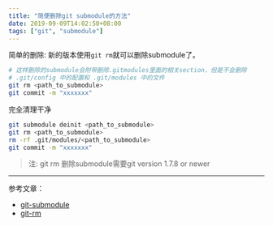 ```yaml
---
title: "简便删除git submodule的方法"
date: 2019-09-09T14:02:50+08:00
tags: ["git", "submodule"]
---
```


简单的删除: 新的版本使用`git rm`就可以删除submodule了。

```bash
# 这样删除的submodule会附带删除.gitmodules里面的相关section，但是不会删除
# .git/config 中的配置和 .git/modules 中的文件
git rm <path_to_submodule>
git commit -m "xxxxxxx"
```

<!--more-->

完全清理干净

```bash
git submodule deinit <path_to_submodule>
git rm <path_to_submodule>
rm -rf .git/modules/<path_to_submodule>
git commit -m "xxxxxxx"
```

>注: git rm 删除submodule需要git version 1.7.8 or newer

---

参考文章：  
- [git-submodule](https://git-scm.com/docs/gitsubmodules#_forms)  
- [git-rm](https://git-scm.com/docs/git-rm#_submodules)  

